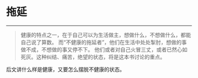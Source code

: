 # 拖延

---

> 健康的特点之一，在于自己可以为生活做主，想做什么，不想做什么，都能自己说了算数。
> 而“不健康的拖延者”，他们在生活中处处掣肘，想做的事做不成，不想做的事又停不下。
> 他们或者对自己火冒三丈，或者已然心如死灰。这种纠结、痛苦，绝望的状态，将是这本书讨论的重点。

后文讲什么样是健康，又要怎么摆脱不健康的状态。
